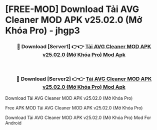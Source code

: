 # [FREE-MOD] Download Tải AVG Cleaner MOD APK v25.02.0 (Mở Khóa Pro) - jhgp3


<div align="center">
<h3>🔴 Download [Server1] 👉👉 <a href="https://apk-comot.site?title=Tải_AVG_Cleaner_MOD_APK_v25.02.0_(Mở_Khóa_Pro)">Tải AVG Cleaner MOD APK v25.02.0 (Mở Khóa Pro) Mod Apk</a></h3><br>

<h3>🔴 Download [Server2] 👉👉 <a href="https://apk-comot.site?title=Tải_AVG_Cleaner_MOD_APK_v25.02.0_(Mở_Khóa_Pro)">Tải AVG Cleaner MOD APK v25.02.0 (Mở Khóa Pro) Mod Apk</a></h3>
</div>



Download Tải AVG Cleaner MOD APK v25.02.0 (Mở Khóa Pro) 

Free APK MOD Tải AVG Cleaner MOD APK v25.02.0 (Mở Khóa Pro) 

Download Tải AVG Cleaner MOD APK v25.02.0 (Mở Khóa Pro) Mod For Android
